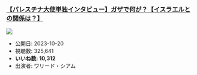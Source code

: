 ### [【パレスチナ大使単独インタビュー】ガザで何が？【イスラエルとの関係は？】](https://www.youtube.com/watch?v=vn-2dy3Ubfc)
[![](https://img.youtube.com/vi/vn-2dy3Ubfc/sddefault.jpg)](https://www.youtube.com/watch?v=vn-2dy3Ubfc)
-   公開日: 2023-10-20
-   視聴数: 325,641
-   **いいね数: 10,312**
-   出演者: ワリード・シアム
